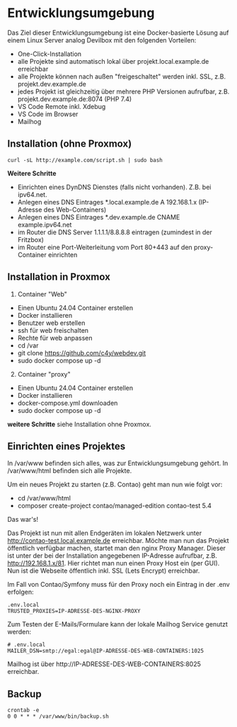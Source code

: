 # Entwicklungsumgebung

Das Ziel dieser Entwicklungsumgebung ist eine Docker-basierte Lösung auf einem Linux Server analog Devilbox mit den folgenden Vorteilen:

- One-Click-Installation
- alle Projekte sind automatisch lokal über projekt.local.example.de erreichbar
- alle Projekte können nach außen "freigeschaltet" werden inkl. SSL, z.B. projekt.dev.example.de
- jedes Projekt ist gleichzeitig über mehrere PHP Versionen aufrufbar, z.B. projekt.dev.example.de:8074 (PHP 7.4)
- VS Code Remote inkl. Xdebug
- VS Code im Browser
- Mailhog

## Installation (ohne Proxmox)

```
curl -sL http://example.com/script.sh | sudo bash
```

**Weitere Schritte**
- Einrichten eines DynDNS Dienstes (falls nicht vorhanden). Z.B. bei ipv64.net.
- Anlegen eines DNS Eintrages *.local.example.de A 192.168.1.x (IP-Adresse des Web-Containers)
- Anlegen eines DNS Eintrages *.dev.example.de CNAME example.ipv64.net 
- im Router die DNS Server 1.1.1.1/8.8.8.8 eintragen (zumindest in der Fritzbox)
- im Router eine Port-Weiterleitung vom Port 80+443 auf den proxy-Container einrichten

## Installation in Proxmox

1. Container "Web"
- Einen Ubuntu 24.04 Container erstellen
- Docker installieren
- Benutzer web erstellen
- ssh für web freischalten
- Rechte für web anpassen
- cd /var
- git clone https://github.com/c4y/webdev.git
- sudo docker compose up -d

2. Container "proxy"
- Einen Ubuntu 24.04 Container erstellen
- Docker installieren
- docker-compose.yml downloaden
- sudo docker compose up -d


**weitere Schritte**
siehe Installation ohne Proxmox.


## Einrichten eines Projektes

In /var/www befinden sich alles, was zur Entwicklungsumgebung gehört. In /var/www/html befinden sich alle Projekte. 

Um ein neues Projekt zu starten (z.B. Contao) geht man nun wie folgt vor:

- cd /var/www/html
- composer create-project contao/managed-edition contao-test 5.4

Das war's! 

Das Projekt ist nun mit allen Endgeräten im lokalen Netzwerk unter http://contao-test.local.example.de erreichbar. Möchte man nun das Projekt öffentlich verfügbar machen, startet man den nginx Proxy Manager. Dieser ist unter der bei der Installation angegebenen IP-Adresse aufrufbar, z.B. http://192.168.1.x/81. Hier richtet man nun einen Proxy Host ein (per GUI). Nun ist die Webseite öffentlich inkl. SSL (Lets Encrypt) erreichbar. 

Im Fall von Contao/Symfony muss für den Proxy noch ein Eintrag in der .env erfolgen:

```
.env.local
TRUSTED_PROXIES=IP-ADRESSE-DES-NGINX-PROXY
```

Zum Testen der E-Mails/Formulare kann der lokale Mailhog Service genutzt werden:

```
# .env.local
MAILER_DSN=smtp://egal:egal@IP-ADRESSE-DES-WEB-CONTAINERS:1025
```

Mailhog ist über http://IP-ADRESSE-DES-WEB-CONTAINERS:8025 erreichbar.

## Backup

```
crontab -e
0 0 * * * /var/www/bin/backup.sh
```